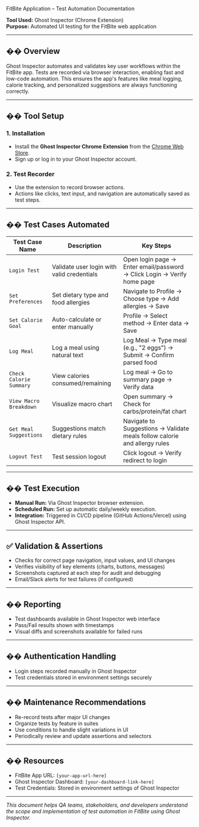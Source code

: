  FitBite Application – Test Automation Documentation

**Tool Used:** Ghost Inspector (Chrome Extension)  
**Purpose:** Automated UI testing for the FitBite web application

---

## �� Overview

Ghost Inspector automates and validates key user workflows within the FitBite app. Tests are recorded via browser interaction, enabling fast and low-code automation. This ensures the app's features like meal logging, calorie tracking, and personalized suggestions are always functioning correctly.

---

## ��️ Tool Setup

### 1. Installation
- Install the **Ghost Inspector Chrome Extension** from the [Chrome Web Store](https://chrome.google.com/webstore/detail/ghost-inspector/).
- Sign up or log in to your Ghost Inspector account.

### 2. Test Recorder
- Use the extension to record browser actions.
- Actions like clicks, text input, and navigation are automatically saved as test steps.

---

## �� Test Cases Automated

| Test Case Name | Description | Key Steps |
|----------------|-------------|-----------|
| `Login Test` | Validate user login with valid credentials | Open login page → Enter email/password → Click Login → Verify home page |
| `Set Preferences` | Set dietary type and food allergies | Navigate to Profile → Choose type → Add allergies → Save |
| `Set Calorie Goal` | Auto-calculate or enter manually | Profile → Select method → Enter data → Save |
| `Log Meal` | Log a meal using natural text | Log Meal → Type meal (e.g., "2 eggs") → Submit → Confirm parsed food |
| `Check Calorie Summary` | View calories consumed/remaining | Log meal → Go to summary page → Verify data |
| `View Macro Breakdown` | Visualize macro chart | Open summary → Check for carbs/protein/fat chart |
| `Get Meal Suggestions` | Suggestions match dietary rules | Navigate to Suggestions → Validate meals follow calorie and allergy rules |
| `Logout Test` | Test session logout | Click logout → Verify redirect to login |

---

## �� Test Execution

- **Manual Run:** Via Ghost Inspector browser extension.
- **Scheduled Run:** Set up automatic daily/weekly execution.
- **Integration:** Triggered in CI/CD pipeline (GitHub Actions/Vercel) using Ghost Inspector API.

---

## ✅ Validation & Assertions

- Checks for correct page navigation, input values, and UI changes
- Verifies visibility of key elements (charts, buttons, messages)
- Screenshots captured at each step for audit and debugging
- Email/Slack alerts for test failures (if configured)

---

## �� Reporting

- Test dashboards available in Ghost Inspector web interface
- Pass/Fail results shown with timestamps
- Visual diffs and screenshots available for failed runs

---

## �� Authentication Handling

- Login steps recorded manually in Ghost Inspector
- Test credentials stored in environment settings securely

---

## �� Maintenance Recommendations

- Re-record tests after major UI changes
- Organize tests by feature in suites
- Use conditions to handle slight variations in UI
- Periodically review and update assertions and selectors

---

## �� Resources

- FitBite App URL: `[your-app-url-here]`
- Ghost Inspector Dashboard: `[your-dashboard-link-here]`
- Test Credentials: Stored in environment settings of Ghost Inspector

---

*This document helps QA teams, stakeholders, and developers understand the scope and implementation of test automation in FitBite using Ghost Inspector.*